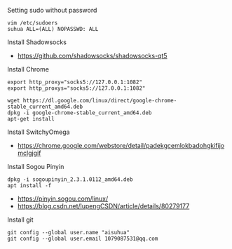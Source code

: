 Setting sudo without password

```
vim /etc/sudoers
suhua ALL=(ALL) NOPASSWD: ALL
```

Install Shadowsocks

- https://github.com/shadowsocks/shadowsocks-qt5

Install Chrome

```
export http_proxy="socks5://127.0.0.1:1082"
export http_proxys="socks5://127.0.0.1:1082"

wget https://dl.google.com/linux/direct/google-chrome-stable_current_amd64.deb
dpkg -i google-chrome-stable_current_amd64.deb
apt-get install
```

Install SwitchyOmega

- https://chrome.google.com/webstore/detail/padekgcemlokbadohgkifijomclgjgif

Install Sogou Pinyin

```
dpkg -i sogoupinyin_2.3.1.0112_amd64.deb
apt install -f
```

- https://pinyin.sogou.com/linux/
- https://blog.csdn.net/lupengCSDN/article/details/80279177

Install git

```
git config --global user.name "aisuhua"
git config --global user.email 1079087531@qq.com
```
